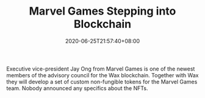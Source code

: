 ﻿---
title: "Marvel Games Stepping into Blockchain"
date: 2020-06-25T21:57:40+08:00
lastmod: 2020-06-25T16:45:40+08:00
draft: false
authors: ["Stewart"]
description: "Executive vice-president Jay Ong from Marvel Games is one of the newest members of the advisory council for the Wax blockchain. Together with Wax they will develop a set of custom non-fungible tokens for the Marvel Games team. Nobody announced any specifics about the NFTs."
featuredImage: "marvel-games-stepping-into-blockchain.png"
tags: ["Virtual World","Play to Earn"]
categories: ["news"]
news: ["Virtual World"]
weight: 
lightgallery: true
pinned: false
recommend: false
recommend1: false
---

Executive vice-president Jay Ong from Marvel Games is one of the newest members of the advisory council for the Wax blockchain. Together with Wax they will develop a set of custom non-fungible tokens for the Marvel Games team. Nobody announced any specifics about the NFTs.

<!--more-->


